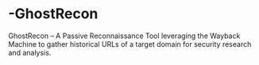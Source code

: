 # -GhostRecon
GhostRecon – A Passive Reconnaissance Tool leveraging the Wayback Machine to gather historical URLs of a target domain for security research and analysis.
